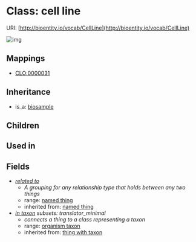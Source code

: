 # Class: cell line




URI: [http://bioentity.io/vocab/CellLine](http://bioentity.io/vocab/CellLine)

![img](http://yuml.me/diagram/nofunky;dir:TB/class/\[Biosample]^-\[CellLine|id(i):identifier_type%20%3F;name(i):label_type%20%3F;category(i):label_type%20%3F;node_property(i):string%20%3F;iri(i):iri_type%20%3F;full_name(i):label_type%20%3F;description(i):narrative_text%20%3F;systematic_synonym(i):label_type%20%3F;has_phenotype(i):phenotype%20%3F],%20\[CellLine]-%20related%20to(i)%20%3F>\[NamedThing],%20\[CellLine]-%20in%20taxon(i)%20%3F>\[OrganismTaxon])
## Mappings

 * [CLO:0000031](http://purl.obolibrary.org/obo/CLO_0000031)
## Inheritance

 *  is_a: [biosample](Biosample.md)
## Children

## Used in

## Fields

 * _[related to](related_to.md)_
    * _A grouping for any relationship type that holds between any two things_
    * range: [named thing](NamedThing.md)
    * inherited from: [named thing](NamedThing.md)
 * _[in taxon](in_taxon.md) *subsets: translator_minimal*_
    * _connects a thing to a class representing a taxon_
    * range: [organism taxon](OrganismTaxon.md)
    * inherited from: [thing with taxon](ThingWithTaxon.md)
